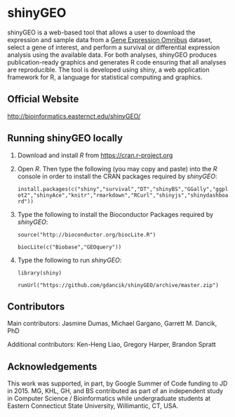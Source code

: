 # shinyGEO
shinyGEO is a web-based tool that allows a user to download the expression and sample data from a [Gene Expression Omnibus](http://www.ncbi.nlm.nih.gov/geo/browse/) dataset, select a gene of interest, and perform a survival or differential expression analysis using the available data. For both analyses, shinyGEO produces publication-ready graphics and generates R code ensuring that all analyses are reproducible. The tool is developed using shiny, a web application framework for R, a language for statistical computing and graphics.

## Official Website
http://bioinformatics.easternct.edu/shinyGEO/

## Running shinyGEO locally 
1. Download and install *R* from https://cran.r-project.org

2. Open *R*. Then type the following (you may copy and paste) into the *R* console in order to install the CRAN packages required by *shinyGEO*:

	`install.packages(c("shiny","survival","DT","shinyBS","GGally","ggplot2","shinyAce","knitr","rmarkdown","RCurl","shinyjs","shinydashboard"))` 

3. Type the following to install the Bioconductor Packages required by *shinyGEO*:

	`source("http://bioconductor.org/biocLite.R")`
	
	`biocLite(c("Biobase","GEOquery"))`

4. Type the following to run *shinyGEO*:

	`library(shiny)`
	
	`runUrl("https://github.com/gdancik/shinyGEO/archive/master.zip")`

## Contributors
Main contributors: Jasmine Dumas, Michael Gargano, Garrett M. Dancik, PhD

Additional contributors: Ken-Heng Liao, Gregory Harper, Brandon Spratt

## Acknowledgements
This work was supported, in part, by Google Summer of Code funding to JD in 2015. MG, KHL, GH, and BS contributed as part of an independent study in Computer Science / Bioinformatics while undergraduate students at Eastern Connecticut State University, Willimantic, CT,  USA.

